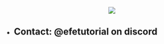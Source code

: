 <p align="center"> <img src="https://media1.tenor.com/m/iZhFwgxlRsgAAAAd/anime-megumin.gif" /> </p>

- <h2>Contact: @efetutorial on discord



